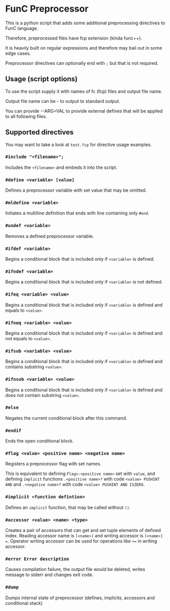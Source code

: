 # FunC Preprocessor
This is a python script that adds some additional preprocessing directives to FunC language.

Therefore, preprocessed files have fcp extension (kinda func++).

It is heavily built on regular expressions and therefore may bail out in some edge cases.

Preprocessor directives can optionally end with `;` but that is not required.

## Usage (script options)
To use the script supply it with names of fc (fcp) files and output file name.

Output file name can be - to output to standard output.

You can provide --ARG=VAL to provide external defines that will be applied to all following files.

## Supported directives

You may want to take a look at `test.fcp` for directive usage examples.

### `#include "<filename>";`
Includes the `<filename>` and embeds it into the script.

### `#define <variable> [value]`
Defines a preprocessor variable with set value that may be omitted.

### `#mldefine <variable>`
Initiates a multiline definition that ends with line containing only `#end`.

### `#undef <variable>`
Removes a defined preprocessor variable.

### `#ifdef <variable>`
Begins a conditional block that is included only if `<variable>` is defined.

### `#ifndef <variable>`
Begins a conditional block that is included only if `<variable>` is not defined.

### `#ifeq <variable> <value>`
Begins a conditional block that is included only if `<variable>` is defined and equals to `<value>`.

### `#ifneq <variable> <value>`
Begins a conditional block that is included only if `<variable>` is defined and not equals to `<value>`.

### `#ifsub <variable> <value>`
Begins a conditional block that is included only if `<variable>` is defined and contains substring `<value>`.

### `#ifnsub <variable> <value>`
Begins a conditional block that is included only if `<variable>` is defined and does not contain substring `<value>`.

### `#else`
Negates the current conditional block after this command.

### `#endif`
Ends the open conditional block.

### `#flag <value> <positive name> <negative name>`
Registers a preprocessor flag with set names.

This is equivalent to defining `Flags:<positive name>` set with `value`, 
and defining `implicit` functions `.<positive name>?` with code `<value> PUSHINT AND`
and `.<negative name>?` with code `<value> PUSHINT AND ISZERO`.

### `#implicit <function defintion>`
Defines an `implicit` function, that may be called without `()`.

### `#accessor <value> <name> <type>`
Creates a pair of accessors that can get and set tuple elements of defined index.
Reading accessor name is `[<name>]` and writing accessor is `[<name>] =`.
Operator writing accessor can be used for operations like `+=` in writing accessor.

### `#error Error description`
Causes compilation failure, the output file would be deleted, writes message to stderr and changes exit code.

### `#dump`
Dumps internal state of preprocessor (defines, implicits, accessors and conditional stack)


